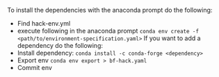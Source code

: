 To install the dependencies with the anaconda prompt do the following:
- Find hack-env.yml
- execute following in the anaconda prompt `conda env create -f <path/to/environment-specification.yaml>`
If you want to add a dependency do the following:
- Install dependency: `conda install -c conda-forge <dependency>`
- Export env `conda env export > bf-hack.yaml`
- Commit env
